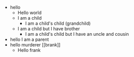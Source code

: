 - hello 
    - Hello world
    - I am a child
        - I am a child's child (grandchild)
    - I am a child but I have brother
        - I am a child's child but I have an uncle and cousin
- hello I am a parent
- hello murderer  [[brank]]
    - Hello frank
